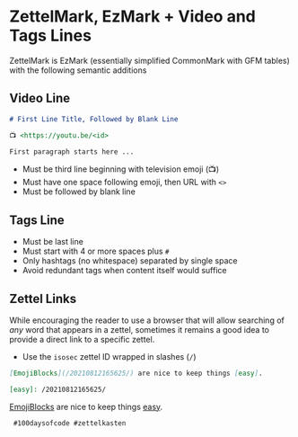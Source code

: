 # ZettelMark, EzMark + Video and Tags Lines

ZettelMark is EzMark (essentially simplified CommonMark with GFM tables)
with the following semantic additions

## Video Line

```markdown
# First Line Title, Followed by Blank Line

📺 <https://youtu.be/<id>

First paragraph starts here ...
```

* Must be third line beginning with television emoji (📺)
* Must have one space following emoji, then URL with `<>`
* Must be followed by blank line

## Tags Line

* Must be last line
* Must start with 4 or more spaces plus `#`
* Only hashtags (no whitespace) separated by single space
* Avoid redundant tags when content itself would suffice

## Zettel Links

While encouraging the reader to use a browser that will allow searching
of *any* word that appears in a zettel, sometimes it remains a good idea
to provide a direct link to a specific zettel.

* Use the `isosec` zettel ID wrapped in slashes (`/`)

```markdown
[EmojiBlocks](/20210812165625/) are nice to keep things [easy].

[easy]: /20210812165625/
```

[EmojiBlocks](/20210812165625/) are nice to keep things [easy].

[easy]: /20210812165625/

     #100daysofcode #zettelkasten
